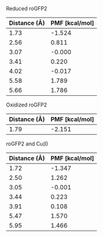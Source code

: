 Reduced roGFP2

| Distance (Å) | PMF [kcal/mol] |
|-----------|-----------|
| 1.73 | -1.524 |
| 2.56 | 0.811 |
| 3.07 | -0.000 |
| 3.41 | 0.220 |
| 4.02 | -0.017 |
| 5.58 | 1.789 |
| 5.66 | 1.786 |

Oxidized roGFP2

| Distance (Å) | PMF [kcal/mol] |
|-----------|-----------|
| 1.79 | -2.151 |

roGFP2 and Cu(I)

| Distance (Å) | PMF [kcal/mol] |
|-----------|-----------|
| 1.72 | -1.347 |
| 2.50 | 1.262 |
| 3.05 | -0.001 |
| 3.44 | 0.223 |
| 3.91 | 0.108 |
| 5.47 | 1.570 |
| 5.95 | 1.466 |
